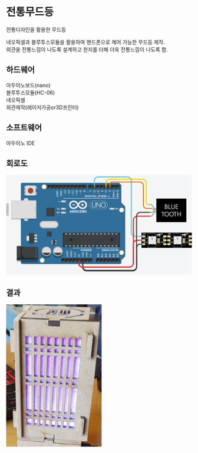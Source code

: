 # 전통무드등
전통디자인을 활용한 무드등

네오픽셀과 블루투스모듈을 활용하여 핸드폰으로 제어 가능한 무드등 제작.  
외관을 전통느낌이 나도록 설계하고 한지를 더해 더욱 전통느낌이 나도록 함.  

## 하드웨어  
아두이노보드(nano)  
블루투스모듈(HC-06)  
네오픽셀  
외관제작(레이저가공or3D프린터)

## 소프트웨어  
아두이노 IDE  

## 회로도  
![V1](https://github.com/kbc7993/Arduino-Projects/blob/master/Traditional_mood_lighting/%ED%9A%8C%EB%A1%9C%EB%8F%84.png)

## 결과  
![V2](https://github.com/kbc7993/Arduino-Projects/blob/master/Traditional_mood_lighting/%EA%B2%B0%EA%B3%BC.png)